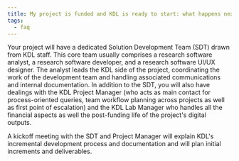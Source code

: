 ```yaml
---
title: My project is funded and KDL is ready to start: what happens next?
tags:
  - faq
---
```


Your project will have a dedicated Solution Development Team (SDT) drawn from KDL staff. This core team usually comprises a research software analyst, a research software developer, and a research software UI/UX designer. The analyst leads the KDL side of the project, coordinating the work of the development team and handling associated communications and internal documentation. In addition to the SDT, you will also have dealings with the KDL Project Manager (who acts as main contact for process-oriented queries, team workflow planning across projects as well as first point of escalation) and the KDL Lab Manager who handles all the financial aspects as well the post-funding life of the project's digital outputs. 

 

A kickoff meeting with the SDT and Project Manager will explain KDL's incremental development process and documentation and will plan initial increments and deliverables. 
